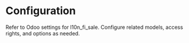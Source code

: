 # Configuration

Refer to Odoo settings for l10n_fi_sale. Configure related models, access rights, and options as needed.
